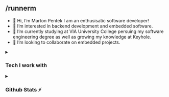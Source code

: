 ## /runnerm
- 👋 Hi, I’m Marton Pentek I am an enthusisatic software developer! 
- 👀 I’m interested in backend development and embedded software.
- 🌱 I’m currently studying at VIA University College persuing my software engineering degree as well as growing my knowledge at Keyhole. 
- 💞️ I’m looking to collaborate on embedded projects. 
<details>
<summary>

### Tech I work with 
</summary>

### Languages:
[![My Skills](https://skillicons.dev/icons?i=html,css,c,cpp,cs,py,java,go,postgres,mysql,arduino)](https://skillicons.dev)
### Frameworks
[![My Skills](https://skillicons.dev/icons?i=spring,dotnet,ros,boostrap)](https://skillicons.dev)
### Cloud
[![My Skills](https://skillicons.dev/icons?i=docker,kubernetes,nginx,azure,heroku)](https://skillicons.dev)
### Tools
[![My Skills](https://skillicons.dev/icons?i=linux,git,vscode,idea,androidstudio,cmake,gradle,maven)](https://skillicons.dev)

</details>
<details>
  <summary>
  
  ### Github Stats ⚡
  </summary>
  
  <div>
    
  [![RunnerM's GitHub stats](https://github-readme-stats-sage-alpha.vercel.app/api?username=RunnerM&show_icons=true&theme=transparent&hide=contribs)](https://github.com/runnnerm/github-readme-stats)  [![Top Langs](https://github-readme-stats-sage-alpha.vercel.app/api/top-langs/?username=RunnerM&layout=compact&theme=transparent)](https://github.com/runnerm/github-readme-stats)
  
  </div>
  
</details>

<!---
RunnerM/RunnerM is a ✨ special ✨ repository because its `README.md` (this file) appears on your GitHub profile.
You can click the Preview link to take a look at your changes.
--->

